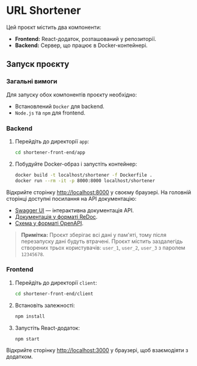 # URL Shortener

Цей проєкт містить два компоненти:

- **Frontend:** React-додаток, розташований у репозиторії.
- **Backend:** Сервер, що працює в Docker-контейнері.

## Запуск проєкту

### Загальні вимоги

Для запуску обох компонентів проєкту необхідно:
- Встановлений `Docker` для backend.
- `Node.js` та `npm` для frontend.

### Backend

1. Перейдіть до директорії `app`:
   ```bash
   cd shortener-front-end/app
   ```
2. Побудуйте Docker-образ і запустіть контейнер:
   ```bash
   docker build -t localhost/shortener -f Dockerfile .
   docker run --rm -it -p 8000:8000 localhost/shortener
   ```

Відкрийте сторінку [http://localhost:8000](http://localhost:8000) у своєму браузері.
На головній сторінці доступні посилання на API документацію:

- [Swagger UI](http://localhost:8000/docs) — інтерактивна документація API.
- [Документація у форматі ReDoc](http://localhost:8000/redoc).
- [Схема у форматі OpenAPI](http://localhost:8000/openapi.json).

> **Примітка:** Проєкт зберігає всі дані у пам'яті, тому після перезапуску дані будуть втрачені. Проєкт містить заздалегідь створених трьох користувачів: `user_1`, `user_2`, `user_3` з паролем `12345678`.

### Frontend

1. Перейдіть до директорії `client`:
   ```bash
   cd shortener-front-end/client
   ```
2. Встановіть залежності:
   ```bash
   npm install
   ```
3. Запустіть React-додаток:
   ```bash
   npm start
   ```

Відкрийте сторінку [http://localhost:3000](http://localhost:3000) у браузері, щоб взаємодіяти з додатком.
